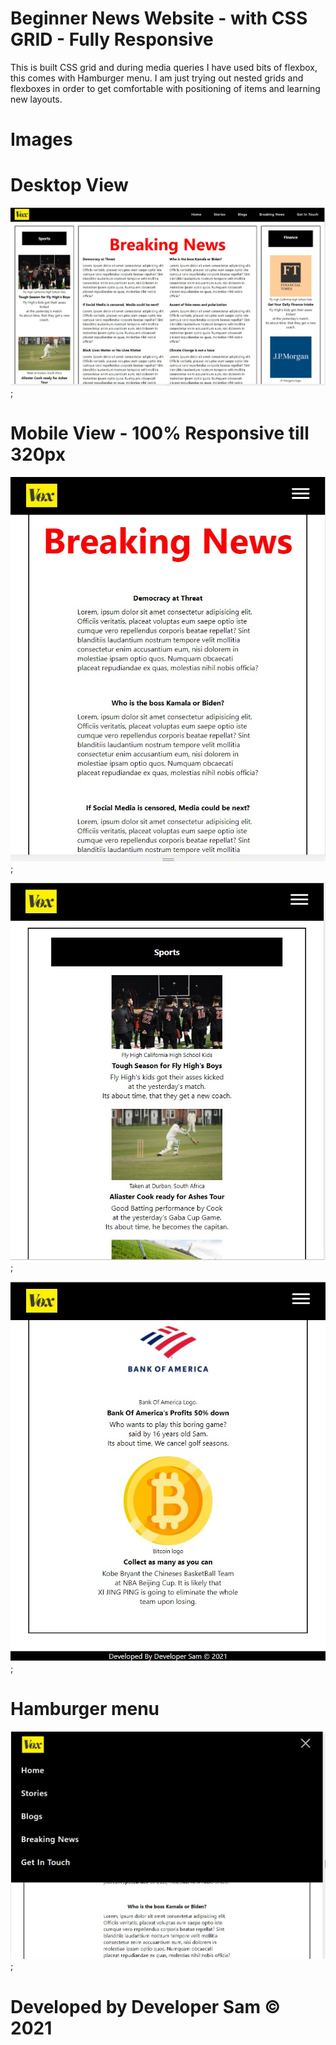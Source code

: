 # Beginner News Website - with CSS GRID - Fully Responsive

This is built CSS grid and during media queries I have used bits of flexbox, this comes with Hamburger menu. I am just trying out nested grids and flexboxes in order to get comfortable with positioning of items and learning new layouts.

# Images

# Desktop View

![](gitassets/webview.jpg);

# Mobile View - 100% Responsive till 320px

![](gitassets/mob1.jpg);

![](gitassets/mob2.jpg);

![](gitassets/mob3.jpg);

# Hamburger menu

![](gitassets/notification.jpg);

# Developed by Developer Sam &copy; 2021
